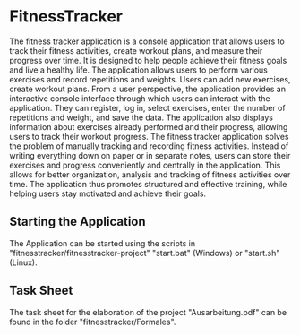 # FitnessTracker
The fitness tracker application is a console application that allows users to track their fitness activities, create workout plans, and measure their progress over time. It is designed to help people achieve their fitness goals and live a healthy life. The application allows users to perform various exercises and record repetitions and weights. Users can add new exercises, create workout plans. From a user perspective, the application provides an interactive console interface through which users can interact with the application. They can register, log in, select exercises, enter the number of repetitions and weight, and save the data. The application also displays information about exercises already performed and their progress, allowing users to track their workout progress. The fitness tracker application solves the problem of manually tracking and recording fitness activities. Instead of writing everything down on paper or in separate notes, users can store their exercises and progress conveniently and centrally in the application. This allows for better organization, analysis and tracking of fitness activities over time. The application thus promotes structured and effective training, while helping users stay motivated and achieve their goals.

## Starting the Application
The Application can be started using the scripts in "fitnesstracker/fitnesstracker-project" "start.bat" (Windows) or "start.sh" (Linux).

## Task Sheet
The task sheet for the elaboration of the project "Ausarbeitung.pdf" can be found in the folder "fitnesstracker/Formales".
